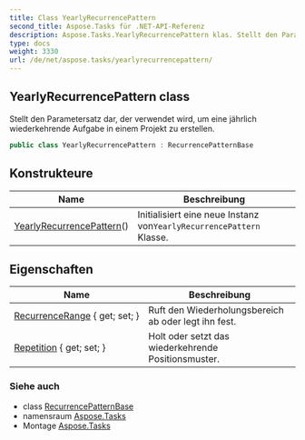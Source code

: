 ```yaml
---
title: Class YearlyRecurrencePattern
second_title: Aspose.Tasks für .NET-API-Referenz
description: Aspose.Tasks.YearlyRecurrencePattern klas. Stellt den Parametersatz dar der verwendet wird um eine jährlich wiederkehrende Aufgabe in einem Projekt zu erstellen.
type: docs
weight: 3330
url: /de/net/aspose.tasks/yearlyrecurrencepattern/
---
```

## YearlyRecurrencePattern class

Stellt den Parametersatz dar, der verwendet wird, um eine jährlich wiederkehrende Aufgabe in einem Projekt zu erstellen.

```csharp
public class YearlyRecurrencePattern : RecurrencePatternBase
```

## Konstrukteure

| Name | Beschreibung |
| --- | --- |
| [YearlyRecurrencePattern](yearlyrecurrencepattern/)() | Initialisiert eine neue Instanz von`YearlyRecurrencePattern` Klasse. |

## Eigenschaften

| Name | Beschreibung |
| --- | --- |
| [RecurrenceRange](../../aspose.tasks/recurrencepatternbase/recurrencerange/) { get; set; } | Ruft den Wiederholungsbereich ab oder legt ihn fest. |
| [Repetition](../../aspose.tasks/yearlyrecurrencepattern/repetition/) { get; set; } | Holt oder setzt das wiederkehrende Positionsmuster. |

### Siehe auch

* class [RecurrencePatternBase](../recurrencepatternbase/)
* namensraum [Aspose.Tasks](../../aspose.tasks/)
* Montage [Aspose.Tasks](../../)


